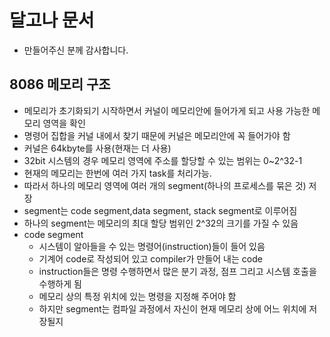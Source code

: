 # 달고나 문서
* 만들어주신 분께 감사합니다.
##  8086 메모리 구조
* 메모리가 초기화되기 시작하면서 커널이 메모리안에 들어가게 되고 사용 가능한 메모리 영역을 확인
* 명령어 집합을 커널 내에서 찾기 때문에 커널은 메모리안에 꼭 들어가야 함
* 커널은 64kbyte를 사용(현재는 더 사용)
* 32bit 시스템의 경우 메모리 영역에 주소를 할당할 수 있는 범위는 0~2^32-1
* 현재의 메모리는 한번에 여러 가지 task를 처리가능.  
* 따라서 하나의 메모리 영역에 여러 개의 segment(하나의 프로세스를 묶은 것) 저장
* segment는 code segment,data segment, stack segment로 이루어짐
* 하나의 segment는 메모리의 최대 할당 범위인 2^32의 크기를 가질 수 있음
* code segment
  * 시스템이 알아들을 수 있는 명령어(instruction)들이 들어 있음
  * 기계어 code로 작성되어 있고 compiler가 만들어 내는 code
  * instruction들은 명령 수행하면서 많은 분기 과정, 점프 그리고 시스템 호출을 수행하게 됨
  * 메모리 상의 특정 위치에 있는 명령을 지정해 주어야 함
  * 하지만 segment는 컴파일 과정에서 자신이 현재 메모리 상에 어느 위치에 저장될지
